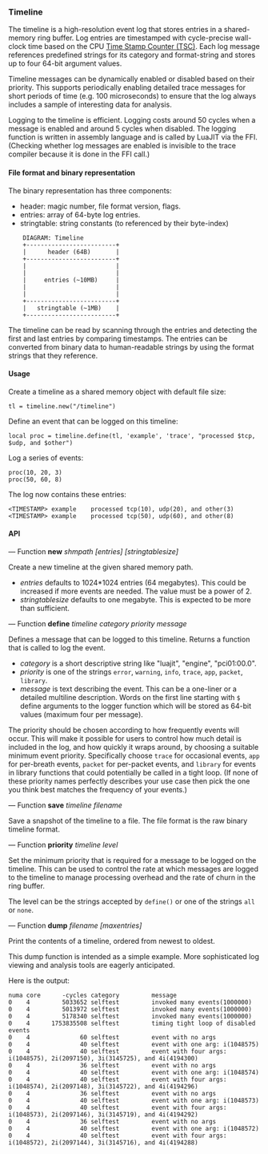 ### Timeline

The timeline is a high-resolution event log that stores entries in a
shared-memory ring buffer. Log entries are timestamped with
cycle-precise wall-clock time based on the CPU [Time Stamp Counter
(TSC)](https://en.wikipedia.org/wiki/Time_Stamp_Counter). Each log
message references predefined strings for its category and
format-string and stores up to four 64-bit argument values.

Timeline messages can be dynamically enabled or disabled based on
their priority. This supports periodically enabling detailed trace
messages for short periods of time (e.g. 100 microseconds) to ensure
that the log always includes a sample of interesting data for
analysis.

Logging to the timeline is efficient. Logging costs around 50 cycles
when a message is enabled and around 5 cycles when disabled. The
logging function is written in assembly language and is called by
LuaJIT via the FFI. (Checking whether log messages are enabled is
invisible to the trace compiler because it is done in the FFI call.)

#### File format and binary representation

The binary representation has three components:

- header: magic number, file format version, flags.
- entries: array of 64-byte log entries.
- stringtable: string constants (to referenced by their byte-index)

```
    DIAGRAM: Timeline
    +-------------------------+
    |      header (64B)       |
    +-------------------------+
    |                         |
    |                         |
    |     entries (~10MB)     |
    |                         |
    |                         |
    +-------------------------+
    |   stringtable (~1MB)    |
    +-------------------------+
```

The timeline can be read by scanning through the entries and detecting
the first and last entries by comparing timestamps. The entries can be
converted from binary data to human-readable strings by using the
format strings that they reference.

#### Usage

Create a timeline as a shared memory object with default file size:

```
tl = timeline.new("/timeline")
```

Define an event that can be logged on this timeline:

```
local proc = timeline.define(tl, 'example', 'trace', "processed $tcp, $udp, and $other")
```

Log a series of events:

```
proc(10, 20, 3)
proc(50, 60, 8)
```

The log now contains these entries:

```
<TIMESTAMP> example    processed tcp(10), udp(20), and other(3)
<TIMESTAMP> example    processed tcp(50), udp(60), and other(8)
```

#### API

— Function **new** *shmpath* *[entries]* *[stringtablesize]*

Create a new timeline at the given shared memory path.

- *entries* defaults to 1024*1024 entries (64 megabytes). This could be increased if more events are needed. The value must be a power of 2.
- *stringtablesize* defaults to one megabyte. This is expected to be more than sufficient.

— Function **define** *timeline* *category* *priority* *message*

Defines a message that can be logged to this timeline. Returns a
function that is called to log the event.

- *category* is a short descriptive string like "luajit", "engine", "pci01:00.0".
- *priority* is one of the strings `error`, `warning`, `info`,
   `trace`, `app`, `packet`, `library`.
- *message* is text describing the event. This can be a one-liner or a
   detailed multiline description. Words on the first line starting
   with `$` define arguments to the logger function which will be
   stored as 64-bit values (maximum four per message).

The priority should be chosen according to how frequently events will
occur. This will make it possible for users to control how much detail
is included in the log, and how quickly it wraps around, by choosing a
suitable minimum event priority. Specifically choose `trace` for
occasional events, `app` for per-breath events, `packet` for
per-packet events, and `library` for events in library functions that
could potentially be called in a tight loop. (If none of these
priority names perfectly describes your use case then pick the one you
think best matches the frequency of your events.)

— Function **save** *timeline* *filename*

Save a snapshot of the timeline to a file. The file format is the raw binary timeline format.

— Function **priority** *timeline* *level*

Set the minimum priority that is required for a message to be logged
on the timeline. This can be used to control the rate at which
messages are logged to the timeline to manage processing overhead and
the rate of churn in the ring buffer.

The level can be the strings accepted by `define()` or one of the
strings `all` or `none`.

— Function **dump** *filename* *[maxentries]*

Print the contents of a timeline, ordered from newest to oldest.

This dump function is intended as a simple example. More sophisticated
log viewing and analysis tools are eagerly anticipated.

Here is the output:

```
numa core      -cycles category         message
0    4         5033652 selftest         invoked many events(1000000)
0    4         5013972 selftest         invoked many events(1000000)
0    4         5178340 selftest         invoked many events(1000000)
0    4      1753835508 selftest         timing tight loop of disabled events
0    4              60 selftest         event with no args
0    4              40 selftest         event with one arg: i(1048575)
0    4              40 selftest         event with four args: i(1048575), 2i(2097150), 3i(3145725), and 4i(4194300)
0    4              36 selftest         event with no args
0    4              40 selftest         event with one arg: i(1048574)
0    4              40 selftest         event with four args: i(1048574), 2i(2097148), 3i(3145722), and 4i(4194296)
0    4              36 selftest         event with no args
0    4              40 selftest         event with one arg: i(1048573)
0    4              40 selftest         event with four args: i(1048573), 2i(2097146), 3i(3145719), and 4i(4194292)
0    4              36 selftest         event with no args
0    4              40 selftest         event with one arg: i(1048572)
0    4              40 selftest         event with four args: i(1048572), 2i(2097144), 3i(3145716), and 4i(4194288)
```
